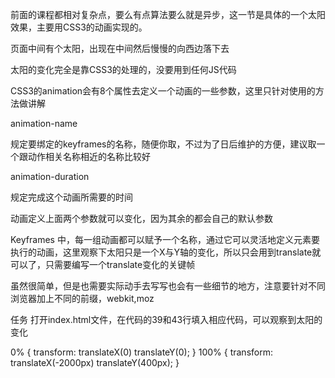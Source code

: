 前面的课程都相对复杂点，要么有点算法要么就是异步，这一节是具体的一个太阳效果，主要用CSS3的动画实现的。

页面中间有个太阳，出现在中间然后慢慢的向西边落下去

太阳的变化完全是靠CSS3的处理的，没要用到任何JS代码

CSS3的animation会有8个属性去定义一个动画的一些参数，这里只针对使用的方法做讲解

animation-name

规定要绑定的keyframes的名称，随便你取，不过为了日后维护的方便，建议取一个跟动作相关名称相近的名称比较好

animation-duration

规定完成这个动画所需要的时间

动画定义上面两个参数就可以变化，因为其余的都会自己的默认参数

Keyframes 中，每一组动画都可以赋予一个名称，通过它可以灵活地定义元素要执行的动画，这里观察下太阳只是一个X与Y轴的变化，所以只会用到translate就可以了，只需要编写一个translate变化的关键帧

虽然很简单，但是也需要实际动手去写写也会有一些细节的地方，注意要针对不同浏览器加上不同的前缀，webkit,moz

任务
打开index.html文件，在代码的39和43行填入相应代码，可以观察到太阳的变化

0% {
    transform: translateX(0) translateY(0);
}
100% {
    transform: translateX(-2000px) translateY(400px);
}